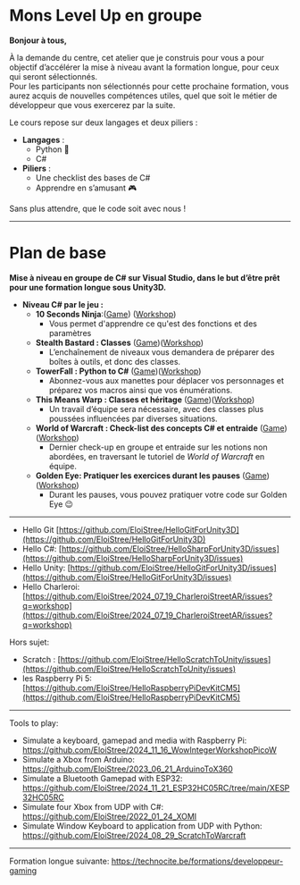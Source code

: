 # Mons Level Up en groupe

**Bonjour à tous,**

À la demande du centre, cet atelier que je construis pour vous a pour objectif d’accélérer la mise à niveau avant la formation longue, pour ceux qui seront sélectionnés.  
Pour les participants non sélectionnés pour cette prochaine formation, vous aurez acquis de nouvelles compétences utiles, quel que soit le métier de développeur que vous exercerez par la suite.  

Le cours repose sur deux langages et deux piliers :  
- **Langages** :  
  - Python 🐍 
  - C#  
- **Piliers** :  
  - Une checklist des bases de C#  
  - Apprendre en s’amusant 🎮  

Sans plus attendre, que le code soit avec nous !  

--------------

# Plan de base

**Mise à niveau en groupe de C# sur Visual Studio, dans le but d’être prêt pour une formation longue sous Unity3D.**

- **Niveau C# par le jeu :**  
  - **10 Seconds Ninja**:([Game](https://github.com/EloiStree/2025_02_03_MonsLevelUpInGroup/issues/3)) ([Workshop](https://github.com/EloiStree/2025_02_03_MonsLevelUpInGroup/issues/10))
    - Vous permet d'apprendre ce qu'est des fonctions et des paramètres 
  - **Stealth Bastard : Classes**  ([Game](https://github.com/EloiStree/2025_02_03_MonsLevelUpInGroup/issues/4))([Workshop](https://github.com/EloiStree/2025_02_03_MonsLevelUpInGroup/issues/11))
    - L’enchaînement de niveaux vous demandera de préparer des boîtes à outils, et donc des classes.
  - **TowerFall : Python to C#**  ([Game](https://github.com/EloiStree/2025_02_03_MonsLevelUpInGroup/issues/7))([Workshop](https://github.com/EloiStree/2025_02_03_MonsLevelUpInGroup/issues/12))
    - Abonnez-vous aux manettes pour déplacer vos personnages et préparez vos macros ainsi que vos énumérations.  
  - **This Means Warp : Classes et héritage**  ([Game](https://github.com/EloiStree/2025_02_03_MonsLevelUpInGroup/issues/5))([Workshop](https://github.com/EloiStree/2025_02_03_MonsLevelUpInGroup/issues/13))
    - Un travail d’équipe sera nécessaire, avec des classes plus poussées influencées par diverses situations.  
  - **World of Warcraft : Check-list des concepts C# et entraide**  ([Game](https://github.com/EloiStree/2025_02_03_MonsLevelUpInGroup/issues/8))([Workshop](https://github.com/EloiStree/2025_02_03_MonsLevelUpInGroup/issues/14))
    - Dernier check-up en groupe et entraide sur les notions non abordées, en traversant le tutoriel de *World of Warcraft* en équipe.
  - **Golden Eye: Pratiquer les exercices durant les pauses** ([Game](https://github.com/EloiStree/2025_02_03_MonsLevelUpInGroup/issues/6))([Workshop](https://github.com/EloiStree/2025_02_03_MonsLevelUpInGroup/issues/15))
    - Durant les pauses, vous pouvez pratiquer votre code sur Golden Eye 😉  


----------------------------

- Hello Git [https://github.com/EloiStree/HelloGitForUnity3D](https://github.com/EloiStree/HelloGitForUnity3D)
- Hello C#: [https://github.com/EloiStree/HelloSharpForUnity3D/issues](https://github.com/EloiStree/HelloSharpForUnity3D/issues)
- Hello Unity: [https://github.com/EloiStree/HelloGitForUnity3D/issues](https://github.com/EloiStree/HelloGitForUnity3D/issues)
- Hello Charleroi: [https://github.com/EloiStree/2024_07_19_CharleroiStreetAR/issues?q=workshop](https://github.com/EloiStree/2024_07_19_CharleroiStreetAR/issues?q=workshop)

Hors sujet:
- Scratch : [https://github.com/EloiStree/HelloScratchToUnity/issues](https://github.com/EloiStree/HelloScratchToUnity/issues)
- les Raspberry Pi 5: [https://github.com/EloiStree/HelloRaspberryPiDevKitCM5](https://github.com/EloiStree/HelloRaspberryPiDevKitCM5)
  
--------

Tools to play:
- Simulate a keyboard, gamepad and media with Raspberry Pi: https://github.com/EloiStree/2024_11_16_WowIntegerWorkshopPicoW
- Simulate a Xbox from Arduino: https://github.com/EloiStree/2023_06_21_ArduinoToX360
- Simulate a Bluetooth Gamepad with ESP32: https://github.com/EloiStree/2024_11_21_ESP32HC05RC/tree/main/XESP32HC05RC
- Simulate four Xbox from UDP with C#: https://github.com/EloiStree/2022_01_24_XOMI
- Simulate Window Keyboard to application from UDP with Python: https://github.com/EloiStree/2024_08_29_ScratchToWarcraft



--------

Formation longue suivante:
https://technocite.be/formations/developpeur-gaming
